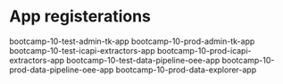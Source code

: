 # App registerations
bootcamp-10-test-admin-tk-app
bootcamp-10-prod-admin-tk-app
bootcamp-10-test-icapi-extractors-app
bootcamp-10-prod-icapi-extractors-app
bootcamp-10-test-data-pipeline-oee-app
bootcamp-10-prod-data-pipeline-oee-app
bootcamp-10-prod-data-explorer-app
